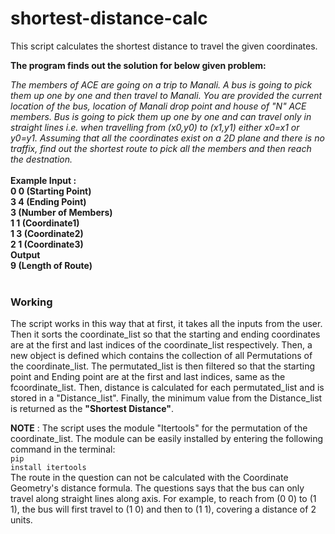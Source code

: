 # shortest-distance-calc
This script calculates the shortest distance to travel the given coordinates.

<strong>The program finds out the solution for below given problem:</strong>

<i>The members of ACE are going on a trip to Manali. A bus is going to pick them up one by one and then travel to Manali. You are provided the current location of the bus, location of Manali drop point and house of "N" ACE members. Bus is going to pick them up one by one and can travel only in straight lines i.e. when travelling from (x0,y0) to (x1,y1) either x0=x1 or y0=y1. 
Assuming that all the coordinates exist on a 2D plane and there is no traffix, find out the shortest route to pick all the members and then reach the destnation.</i><br><br>
<b>Example Input :<br>
0 0 (Starting Point)<br>
3 4 (Ending Point)<br>
3 (Number of Members)<br>
1 1 (Coordinate1)<br>
1 3 (Coordinate2)<br>
2 1 (Coordinate3)<br>
Output <br>
9 (Length of Route)</b><br>
<br>
<h3>Working</h3>
The script works in this way that at first, it takes all the inputs from the user. Then it sorts the coordinate_list so that the starting and ending coordinates are at the first and last indices of the coordinate_list respectively. Then, a new object is defined which contains the collection of all Permutations of the coordinate_list. The permutated_list is then filtered so that the starting point and Ending point are at the first and last indices, same as the fcoordinate_list. Then, distance is calculated for each permutated_list and is stored in a "Distance_list". Finally, the minimum value from the Distance_list is returned as the <strong>"Shortest Distance"</strong>.<br>

<b>NOTE</b> : The script uses the module "Itertools" for the permutation of the coordinate_list. The module can be easily installed by entering the following command in the terminal:</br>
<code>pip install itertools</code>
</br>The route in the question can not be calculated with the Coordinate Geometry's distance formula. The questions says that the bus can only travel along straight lines along axis. For example, to reach from (0 0) to (1 1), the bus will first travel to (1 0) and then to (1 1), covering a distance of 2 units. 
